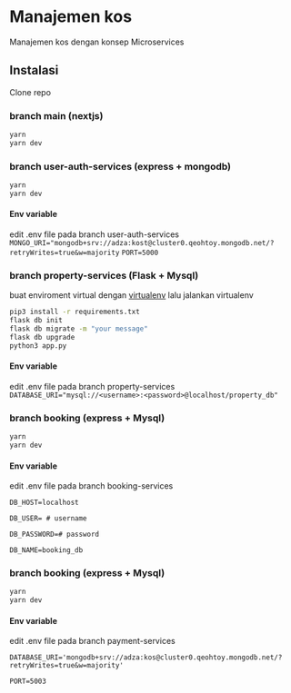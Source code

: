 # Manajemen kos

Manajemen kos dengan konsep Microservices

## Instalasi

Clone repo

### branch main (nextjs)

```bash
yarn
yarn dev
```

### branch user-auth-services (express + mongodb)

```bash
yarn
yarn dev
```

#### Env variable

edit .env file pada branch user-auth-services
`MONGO_URI="mongodb+srv://adza:kost@cluster0.qeohtoy.mongodb.net/?retryWrites=true&w=majority`
`PORT=5000`

### branch property-services (Flask + Mysql)

buat enviroment virtual dengan [virtualenv](https://pypi.org/project/virtualenv/) lalu jalankan virtualenv

```bash
pip3 install -r requirements.txt
flask db init
flask db migrate -m "your message"
flask db upgrade
python3 app.py
```

#### Env variable

edit .env file pada branch property-services
`DATABASE_URI="mysql://<username>:<password>@localhost/property_db"`

### branch booking (express + Mysql)

```bash
yarn
yarn dev
```

#### Env variable

edit .env file pada branch booking-services

`DB_HOST=localhost`

`DB_USER= # username`

`DB_PASSWORD=# password`

`DB_NAME=booking_db`

### branch booking (express + Mysql)

```bash
yarn
yarn dev
```

#### Env variable

edit .env file pada branch payment-services

`DATABASE_URI='mongodb+srv://adza:kos@cluster0.qeohtoy.mongodb.net/?retryWrites=true&w=majority'`

`PORT=5003`
